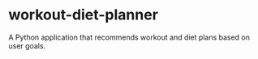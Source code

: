# workout-diet-planner
A Python application that recommends workout and diet plans based on user goals.
